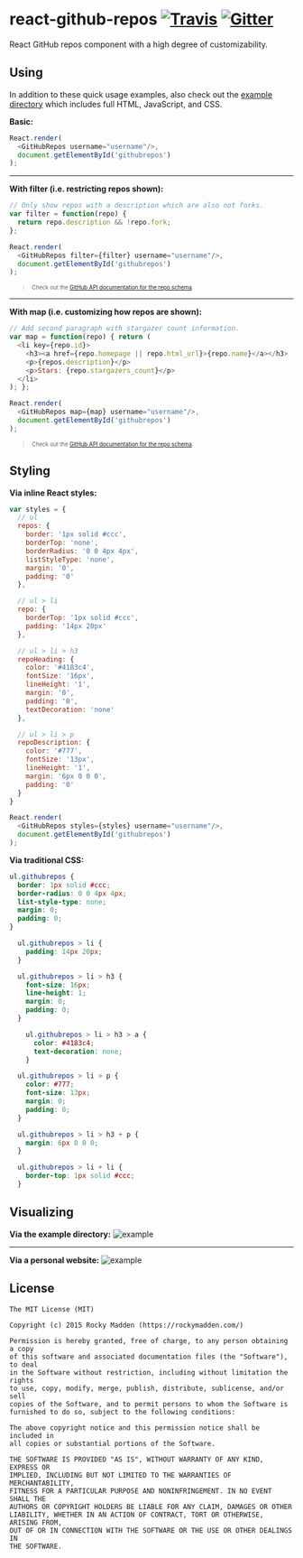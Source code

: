 # react-github-repos [![Travis](http://img.shields.io/travis-ci/rockymadden/react-github-repos.svg?branch=master)](http://travis-ci.org/rockymadden/react-github-repos) [![Gitter](http://img.shields.io/badge/gitter-join%20chatroom-brightgreen.svg)](https://gitter.im/rockymadden/react-github-repos)
React GitHub repos component with a high degree of customizability.

## Using
In addition to these quick usage examples, also check out the
[example directory](https://github.com/rockymadden/react-github-repos/tree/master/exam) which includes full HTML,
JavaScript, and CSS.

__Basic:__
```javascript
React.render(
  <GitHubRepos username="username"/>,
  document.getElementById('githubrepos')
);
```

---

__With filter (i.e. restricting repos shown):__
```javascript
// Only show repos with a description which are also not forks.
var filter = function(repo) {
  return repo.description && !repo.fork;
};

React.render(
  <GitHubRepos filter={filter} username="username"/>,
  document.getElementById('githubrepos')
);
```
> <sub><sup>
> Check out the [GitHub API documentation for the repo schema](https://developer.github.com/v3/repos/#response).
> </sup></sub>

---

__With map (i.e. customizing how repos are shown):__
```javascript
// Add second paragraph with stargazer count information.
var map = function(repo) { return (
  <li key={repo.id}>
    <h3><a href={repo.homepage || repo.html_url}>{repo.name}</a></h3>
    <p>{repos.description}</p>
    <p>Stars: {repo.stargazers_count}</p>
  </li>
); };

React.render(
  <GitHubRepos map={map} username="username"/>,
  document.getElementById('githubrepos')
);
```
> <sub><sup>
> Check out the [GitHub API documentation for the repo schema](https://developer.github.com/v3/repos/#response).
> </sup></sub>

## Styling
__Via inline React styles:__
```javascript
var styles = {
  // ul
  repos: {
    border: '1px solid #ccc',
    borderTop: 'none',
    borderRadius: '0 0 4px 4px',
    listStyleType: 'none',
    margin: '0',
    padding: '0'
  },

  // ul > li
  repo: {
    borderTop: '1px solid #ccc',
    padding: '14px 20px'
  },

  // ul > li > h3
  repoHeading: {
    color: '#4183c4',
    fontSize: '16px',
    lineHeight: '1',
    margin: '0',
    padding: '0',
    textDecoration: 'none'
  },

  // ul > li > p
  repoDescription: {
    color: '#777',
    fontSize: '13px',
    lineHeight: '1',
    margin: '6px 0 0 0',
    padding: '0'
  }
}

React.render(
  <GitHubRepos styles={styles} username="username"/>,
  document.getElementById('githubrepos')
);
```

__Via traditional CSS:__
```css
ul.githubrepos {
  border: 1px solid #ccc;
  border-radius: 0 0 4px 4px;
  list-style-type: none;
  margin: 0;
  padding: 0;
}

  ul.githubrepos > li {
    padding: 14px 20px;
  }

  ul.githubrepos > li > h3 {
    font-size: 16px;
    line-height: 1;
    margin: 0;
    padding: 0;
  }

    ul.githubrepos > li > h3 > a {
      color: #4183c4;
      text-decoration: none;
    }

  ul.githubrepos > li > p {
    color: #777;
    font-size: 13px;
    margin: 0;
    padding: 0;
  }

  ul.githubrepos > li > h3 + p {
    margin: 6px 0 0 0;
  }

  ul.githubrepos > li + li {
    border-top: 1px solid #ccc;
  }
```


## Visualizing
__Via the example directory:__
![example](http://share.rockymadden.com/image/1i2o2p0V3x1n/example.png)

---

__Via a personal website:__
![example](http://share.rockymadden.com/image/2G0O2K1s3G2A/rockymadden.com.png)

## License
```
The MIT License (MIT)

Copyright (c) 2015 Rocky Madden (https://rockymadden.com/)

Permission is hereby granted, free of charge, to any person obtaining a copy
of this software and associated documentation files (the "Software"), to deal
in the Software without restriction, including without limitation the rights
to use, copy, modify, merge, publish, distribute, sublicense, and/or sell
copies of the Software, and to permit persons to whom the Software is
furnished to do so, subject to the following conditions:

The above copyright notice and this permission notice shall be included in
all copies or substantial portions of the Software.

THE SOFTWARE IS PROVIDED "AS IS", WITHOUT WARRANTY OF ANY KIND, EXPRESS OR
IMPLIED, INCLUDING BUT NOT LIMITED TO THE WARRANTIES OF MERCHANTABILITY,
FITNESS FOR A PARTICULAR PURPOSE AND NONINFRINGEMENT. IN NO EVENT SHALL THE
AUTHORS OR COPYRIGHT HOLDERS BE LIABLE FOR ANY CLAIM, DAMAGES OR OTHER
LIABILITY, WHETHER IN AN ACTION OF CONTRACT, TORT OR OTHERWISE, ARISING FROM,
OUT OF OR IN CONNECTION WITH THE SOFTWARE OR THE USE OR OTHER DEALINGS IN
THE SOFTWARE.
```
